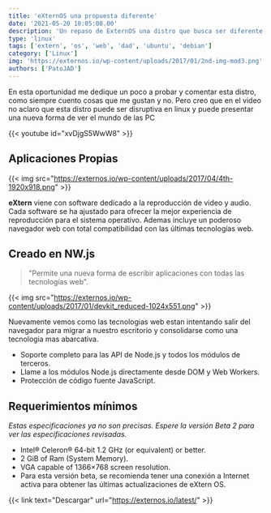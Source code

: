```yaml
---
title: 'eXternOS una propuesta diferente'
date: '2021-05-20 10:05:00.00'
description: 'Un repaso de ExternOS una distro que busca ser diferente a lo que nos proponene las demas'
type: 'linux'
tags: ['extern', 'os', 'web', 'dad', 'ubuntu', 'debian']
category: ['Linux']
img: 'https://externos.io/wp-content/uploads/2017/01/2nd-img-mod3.png'
authors: ['PatoJAD']
---
```


En esta oportunidad me dedique un poco a probar y comentar esta distro, como siempre cuento cosas que me gustan y no. Pero creo que en el video no aclaro que esta distro puede ser disruptiva en linux y puede presentar una nueva forma de ver el mundo de las PC

{{< youtube id="xvDjgS5WwW8" >}}

## Aplicaciones Propias

{{< img src="https://externos.io/wp-content/uploads/2017/04/4th-1920x918.png" >}}

**eXtern** viene con software dedicado a la reproducción de video y audio. Cada software se ha ajustado para ofrecer la mejor experiencia de reproducción para el sistema operativo. Ademas incluye un poderoso navegador web con total compatibilidad con las últimas tecnologías web.

## Creado en NW.js

> "Permite una nueva forma de escribir aplicaciones con todas las tecnologías web".

{{< img src="https://externos.io/wp-content/uploads/2017/01/devkit_reduced-1024x551.png" >}}

Nuevamente vemos como las tecnologias web estan intentando salir del navegador para migrar a nuestro escritorio y consolidarse como una tecnologia mas abarcativa.

-   Soporte completo para las API de Node.js y todos los módulos de terceros.
-   Llame a los módulos Node.js directamente desde DOM y Web Workers.
-   Protección de código fuente JavaScript.

## Requerimientos mínimos

_Estas especificaciones ya no son precisas. Espere la versión Beta 2 para ver las especificaciones revisadas._

-   Intel® Celeron® 64-bit 1.2 GHz (or equivalent) or better.
-   2 GiB of Ram (System Memory).
-   VGA capable of 1366×768 screen resolution.
-   Para esta versión beta, se recomienda tener una conexión a Internet activa para obtener las últimas actualizaciones de eXtern OS.

{{< link text="Descargar" url="https://externos.io/latest/" >}}
